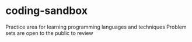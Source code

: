 # coding-sandbox

Practice area for learning programming languages and techniques
Problem sets are open to the public to review 
